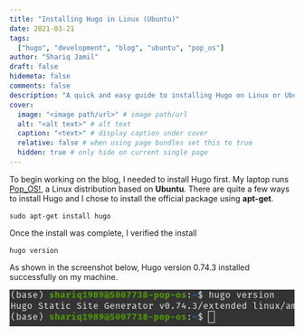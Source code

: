 ```yaml
---
title: "Installing Hugo in Linux (Ubuntu)"
date: 2021-03-21
tags:
  ["hugo", "development", "blog", "ubuntu", "pop_os"]
author: "Shariq Jamil"
draft: false
hidemeta: false
comments: false
description: "A quick and easy guide to installing Hugo on Linux or Ubuntu"
cover:
  image: "<image path/url>" # image path/url
  alt: "<alt text>" # alt text
  caption: "<text>" # display caption under cover
  relative: false # when using page bundles set this to true
  hidden: true # only hide on current single page
---
```


To begin working on the blog, I needed to install Hugo first. My laptop runs [Pop_OS!](https://pop.system76.com/), a Linux distribution based on **Ubuntu**. There are quite a few ways to install Hugo and I chose to install the official package using **apt-get**.

    sudo apt-get install hugo

Once the install was complete, I verified the install

    hugo version

As shown in the screenshot below, Hugo version 0.74.3 installed successfully on my machine.

![regular](version.png)


